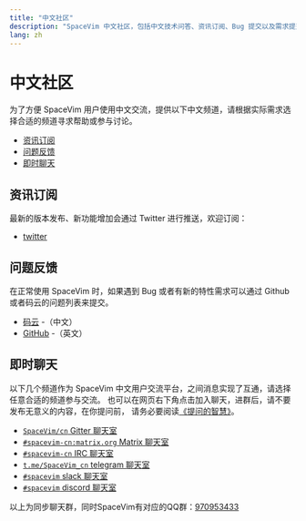 ```yaml
---
title: "中文社区"
description: "SpaceVim 中文社区，包括中文技术问答、资讯订阅、Bug 提交以及需求提交，让沟通更加便利。"
lang: zh
---
```


# 中文社区

为了方便 SpaceVim 用户使用中文交流，提供以下中文频道，请根据实际需求选择合适的频道寻求帮助或参与讨论。

<!-- vim-markdown-toc GFM -->

- [资讯订阅](#资讯订阅)
- [问题反馈](#问题反馈)
- [即时聊天](#即时聊天)

<!-- vim-markdown-toc -->

## 资讯订阅

最新的版本发布、新功能增加会通过 Twitter 进行推送，欢迎订阅：

- <i class="fab fa-twitter"></i> [twitter](https://twitter.com/SpaceVim)

## 问题反馈

在正常使用 SpaceVim 时，如果遇到 Bug 或者有新的特性需求可以通过 Github 或者码云的问题列表来提交。

- [码云](https://gitee.com/spacevim/SpaceVim/issues) -（中文）
- [GitHub](https://github.com/SpaceVim/SpaceVim) -（英文）

## 即时聊天

以下几个频道作为 SpaceVim 中文用户交流平台，之间消息实现了互通，请选择任意合适的频道参与交流。
也可以在网页右下角点击加入聊天，进群后，请不要发布无意义的内容，在你提问前，
请务必要阅读[《提问的智慧》](https://github.com/ryanhanwu/How-To-Ask-Questions-The-Smart-Way/blob/main/README-zh_CN.md)。

- <i class="fab fa-gitter"></i> [`SpaceVim/cn` Gitter 聊天室](https://gitter.im/SpaceVim/cn)
- <i class="fab fa-rocketchat"></i> [`#spacevim-cn:matrix.org` Matrix 聊天室](https://chat.mozilla.org/#/room/#spacevim-cn:matrix.org)
- <i class="fas fa-comments"></i> [`#spacevim-cn` IRC 聊天室](https://web.libera.chat/#spacevim-cn)
- <i class="fab fa-telegram-plane"></i> [`t.me/SpaceVim_cn` telegram 聊天室](https://t.me/joinchat/1TvSIDrsaq0zMjZl)
- <i class="fab fa-slack-hash"></i> [`#spacevim` slack 聊天室](https://join.slack.com/t/spacevim/shared_invite/zt-74w64lg5-bT~~2~zEhtIy1zow53tHJg)
- <i class="fab fa-discord"></i> [`#spacevim` discord 聊天室](https://discord.gg/g3MGdNB)

以上为同步聊天群，同时SpaceVim有对应的QQ群：[970953433](https://jq.qq.com/?_wv=1027&k=XYqDdQTM)

